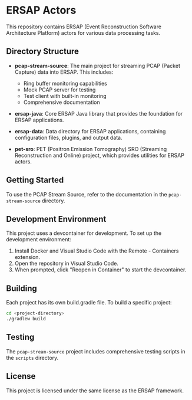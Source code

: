 # ERSAP Actors

This repository contains ERSAP (Event Reconstruction Software Architecture Platform) actors for various data processing tasks.

## Directory Structure

- **pcap-stream-source**: The main project for streaming PCAP (Packet Capture) data into ERSAP. This includes:
  - Ring buffer monitoring capabilities
  - Mock PCAP server for testing
  - Test client with built-in monitoring
  - Comprehensive documentation

- **ersap-java**: Core ERSAP Java library that provides the foundation for ERSAP applications.

- **ersap-data**: Data directory for ERSAP applications, containing configuration files, plugins, and output data.

- **pet-sro**: PET (Positron Emission Tomography) SRO (Streaming Reconstruction and Online) project, which provides utilities for ERSAP actors.

## Getting Started

To use the PCAP Stream Source, refer to the documentation in the `pcap-stream-source` directory.

## Development Environment

This project uses a devcontainer for development. To set up the development environment:

1. Install Docker and Visual Studio Code with the Remote - Containers extension.
2. Open the repository in Visual Studio Code.
3. When prompted, click "Reopen in Container" to start the devcontainer.

## Building

Each project has its own build.gradle file. To build a specific project:

```bash
cd <project-directory>
./gradlew build
```

## Testing

The `pcap-stream-source` project includes comprehensive testing scripts in the `scripts` directory.

## License

This project is licensed under the same license as the ERSAP framework. 